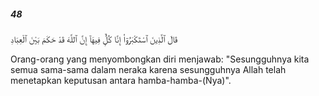 ##### 48

<span class="ayah">قَالَ ٱلَّذِينَ ٱسْتَكْبَرُوٓا۟ إِنَّا كُلٌّۭ فِيهَآ إِنَّ ٱللَّهَ قَدْ حَكَمَ بَيْنَ ٱلْعِبَادِ</span>

<span class="ayah_translation">Orang-orang yang menyombongkan diri menjawab: "Sesungguhnya kita semua sama-sama dalam neraka karena sesungguhnya Allah telah menetapkan keputusan antara hamba-hamba-(Nya)".</span>
